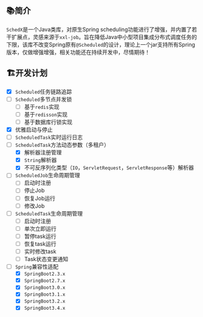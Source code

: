 
## 📚简介
`SchedX`是一个Java类库，对原生Spring scheduling功能进行了增强，并内置了若干扩展点，灵感来源于`xxl-job`。旨在降低Java中小型项目集成分布式调度任务的下限，该库不改变Spring原有`@Scheduled`的设计，理论上一个jar支持所有Spring版本，仅做增强增强，相关功能还在持续开发中，尽情期待！


## 🏗️开发计划

- [x] `Scheduled`任务链路追踪
- [ ] `Scheduled`多节点并发锁 
	- [ ] 基于`redis`实现
	- [ ] 基于`redisson`实现
	- [ ] 基于数据库行锁实现
- [x] 优雅启动与停止
- [ ] `ScheduledTask`实时运行日志
- [ ] `ScheduledTask`方法动态参数（多租户）
	- [x] 解析器注册管理
	- [x] `String`解析器
	- [x] 不可反序列化类型（`IO`，`ServletRequest`，`ServletResponse`等）解析器
- [ ] `ScheduledJob`生命周期管理
	- [ ] 启动时注册
	- [ ] 停止Job
	- [ ] 恢复Job运行
	- [ ] 修改Job

- [ ] `ScheduledTask`生命周期管理
	- [ ] 启动时注册
	- [ ] 单次立即运行
	- [ ] 暂停task运行
	- [ ] 恢复task运行
	- [ ] 实时修改task
	- [ ] Task状态变更通知
- [ ] `Spring`兼容性适配
	- [x] `SpringBoot2.3.x`
	- [x] `SpringBoot2.7.x`
	- [x] `SpringBoot3.0.x`
	- [x] `SpringBoot3.1.x`
	- [x] `SpringBoot3.2.x`
	- [x] `SpringBoot3.4.x`